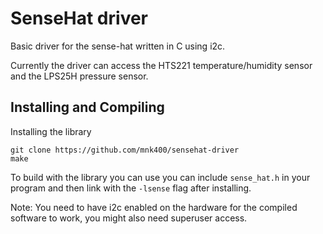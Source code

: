 # SenseHat driver
Basic driver for the sense-hat written in C using i2c.

Currently the driver can access the HTS221 temperature/humidity sensor and the LPS25H pressure sensor.

## Installing and Compiling
Installing the library
```
git clone https://github.com/mnk400/sensehat-driver
make
```
To build with the library you can use you can include ```sense_hat.h``` in your program and then link with the ```-lsense``` flag after installing.

Note: You need to have i2c enabled on the hardware for the compiled software to work, you might also need superuser access.
